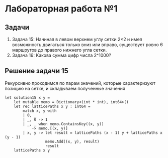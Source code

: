 # Лабораторная работа №1  
## Задачи  
  1. Задача 15: Начиная в левом верхнем углу сетки 2×2 и имея возможность двигаться только вниз или вправо, существует ровно 6 маршрутов до правого нижнего угла сетки.
  2. Задача 16: Какова сумма цифр числа 2^1000?

## Решение задачи 15  
Рекурсивно проходимся по парам значений, которые характеризуют позицию на сетке, и складываем полученные значения
```
let solution15 x y = 
    let mutable memo = Dictionary<(int * int), int64>()
    let rec latticePaths x y : int64 =
        match x, y with
        | 0, _
        | _, 0 -> 1
        | _, _ when memo.ContainsKey((x, y))
            -> memo.[(x, y)]
        | x, y -> let result = latticePaths (x - 1) y + latticePaths x (y - 1)
                  memo.Add((x, y), result)
                  result
    latticePaths x y
```


